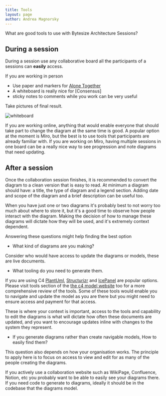 ```yaml
---
title: Tools
layout: page
author: Andrea Magnorsky
---
```


What are good tools to use with Bytesize Architecture Sessions?


## During a session

During a session use any collaborative board all the participants of a sessions can **easily** access. 

If you are working in person 

* Use paper and markers for [Alone Together]() 
* A whiteboard is really nice for [Consensus] 
* sticky notes to comments while you work can be very useful

Take pictures of final result.

![whiteboard]({{site.url}}/images/whiteboard.png)

If you are working online, anything that would enable everyone that should take part to change the diagram at the same time is good. A popular option at the moment is Miro, but the best is to use tools that participants are already familiar with. 
If you are working on Miro, having multiple sessions in one board can be a really nice way to see progression and note diagrams that need updating.


## After a session

Once the collaboration session finishes, it is recommended to convert the diagram to a clean version that is easy to read. At minimum a diagram should have: a title, the type of diagram and a legend section. Adding date and scope of the diagram and a brief description can be useful too.

When you have just one or two diagrams it's probably best to not worry too much about where to store it, but it's a good time to observe how people interact with the diagram. Making the decision of how to manage these diagrams will dictate how they will be used, and it's extremely context dependent. 

Answering these questions might help finding the best option

* What kind of diagrams are you making?  

Consider who would have access to update the diagrams or models, these are live documents.

* What tooling do you need to generate them. 

If you are using C4 [PlantUml](https://github.com/plantuml-stdlib/C4-PlantUML), [Structurizr](https://structurizr.com/) and [IcePanel](https://icepanel.io/) are popular options. Please visit tools section of the [the c4 model website](https://c4model.com/tooling) too for a more comprehensive review of the tools. 
Some of these tools would enable you to navigate and update the model as you are there but you might need to ensure access and payment for that access.

These is where your context is important, access to the tools and capability to edit the diagrams is what will dictate how often these documents are updated, and you want to encourage updates inline with changes to the system they represent.

* If you generate diagrams rather than create navigable models, How to easily find them?

This question also depends on how your organisation works. The principle to apply here is to focus on access to view and edit for as many of the people creating the diagrams.

If you actively use a collaboration website such as WikiPage, Confluence, Notion, etc you probably want to be able to easily see your diagrams there. If you need code to generate to diagrams, ideally it should be in the codebase that the diagrams model.  



